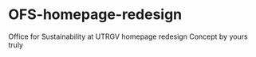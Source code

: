 # OFS-homepage-redesign
Office for Sustainability at UTRGV homepage redesign
Concept by yours truly
